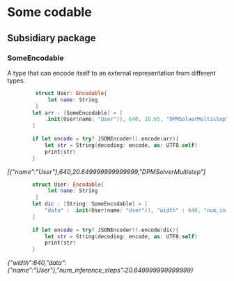 # Some codable
## Subsidiary package

### SomeEncodable
A type that can encode itself to an external representation from different types.

```swift
         struct User: Encodable{
             let name: String
         }
        let arr : [SomeEncodable] = [
            .init(User(name: "User")), 640, 20.65, "DPMSolverMultistep"
        ]
        
        if let encode = try? JSONEncoder().encode(arr){
            let str = String(decoding: encode, as: UTF8.self)
            print(str)
        }
```
*[{"name":"User"},640,20.649999999999999,"DPMSolverMultistep"]*

```swift
        struct User: Encodable{
             let name: String
         }
        let dic : [String: SomeEncodable] = [
            "data" : .init(User(name: "User")), "width" : 640, "num_inference_steps" : 20.65
        ]
        
        if let encode = try? JSONEncoder().encode(dic){
            let str = String(decoding: encode, as: UTF8.self)
            print(str)
        }

```

*{"width":640,"data":{"name":"User"},"num_inference_steps":20.649999999999999}*
